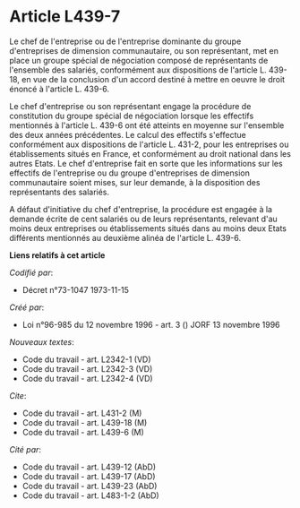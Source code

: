 # Article L439-7

Le chef de l'entreprise ou de l'entreprise dominante du groupe d'entreprises de dimension communautaire, ou son représentant,
met en place un groupe spécial de négociation composé de représentants de l'ensemble des salariés, conformément aux
dispositions de l'article L. 439-18, en vue de la conclusion d'un accord destiné à mettre en oeuvre le droit énoncé à
l'article L. 439-6.

Le chef d'entreprise ou son représentant engage la procédure de constitution du groupe spécial de négociation lorsque les
effectifs mentionnés à l'article L. 439-6 ont été atteints en moyenne sur l'ensemble des deux années précédentes. Le calcul
des effectifs s'effectue conformément aux dispositions de l'article L. 431-2, pour les entreprises ou établissements situés
en France, et conformément au droit national dans les autres Etats. Le chef d'entreprise fait en sorte que les informations
sur les effectifs de l'entreprise ou du groupe d'entreprises de dimension communautaire soient mises, sur leur demande, à la
disposition des représentants des salariés.

A défaut d'initiative du chef d'entreprise, la procédure est engagée à la demande écrite de cent salariés ou de leurs
représentants, relevant d'au moins deux entreprises ou établissements situés dans au moins deux Etats différents mentionnés
au deuxième alinéa de l'article L. 439-6.

**Liens relatifs à cet article**

_Codifié par_:

  - Décret n°73-1047 1973-11-15

_Créé par_:

  - Loi n°96-985 du 12 novembre 1996 - art. 3 () JORF 13 novembre 1996

_Nouveaux textes_:

  - Code du travail - art. L2342-1 (VD)
  - Code du travail - art. L2342-3 (VD)
  - Code du travail - art. L2342-4 (VD)

_Cite_:

  - Code du travail - art. L431-2 (M)
  - Code du travail - art. L439-18 (M)
  - Code du travail - art. L439-6 (M)

_Cité par_:

  - Code du travail - art. L439-12 (AbD)
  - Code du travail - art. L439-17 (AbD)
  - Code du travail - art. L439-23 (AbD)
  - Code du travail - art. L483-1-2 (AbD)
